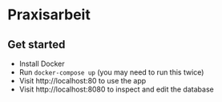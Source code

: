 # Praxisarbeit

## Get started

- Install Docker
- Run `docker-compose up` (you may need to run this twice)
- Visit http://localhost:80 to use the app
- Visit http://localhost:8080 to inspect and edit the database